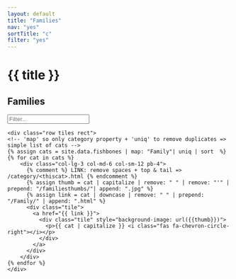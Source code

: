 ```yaml
---
layout: default
title: "Families"
nav: "yes"
sortTitle: "c"
filter: "yes"
---
```


<!-- HEADER -->
<div class="home">
	<div class="container">
		<div class="title">
			<h1>{{ title }}</h1>
		</div>
	</div>
</div>




<div class="container">

<div class="row title">
	<div class="col">
		<h2>Families</h2>
	</div>
	<div class="col-lg-3 col-md-3 col-sm-12">
	<form class="form-inline">
		 <input class="form-control" id="filterFish" type="text" placeholder="Filter...">
	</form>
	</div>
</div>


	<div class="row tiles rect">
	<!-- 'map' so only category property + 'uniq' to remove duplicates => simple list of cats -->
	{% assign cats = site.data.fishbones | map: "Family"| uniq | sort  %}
	{% for cat in cats %}
		<div class="col-lg-3 col-md-6 col-sm-12 pb-4">
		  {% comment %} LINK: remove spaces + top & tail => /category/<thiscat>.html {% endcomment %}
		  {% assign thumb = cat | capitalize | remove: " " | remove: "'" | prepend: "/familiesthumbs/"| append: ".jpg" %}
		  {% assign link = cat | downcase | remove: " " | prepend: "/Family/" | append: ".html" %}
		  <div class="tile">
		    <a href="{{ link }}">
		      <div class="tile" style="background-image: url({{thumb}})">
		        <p>{{ cat | capitalize }} <i class="fas fa-chevron-circle-right"></i></p>
		      </div>
		    </a>
		  </div>
		</div>
	{% endfor %}
	</div>

</div>
